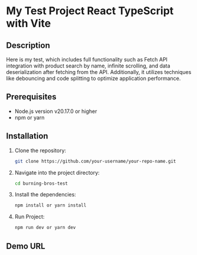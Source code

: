 # My Test Project React TypeScript with Vite

## Description

Here is my test, which includes full functionality such as Fetch API integration with product search by name, infinite scrolling, and data deserialization after fetching from the API. Additionally, it utilizes techniques like debouncing and code splitting to optimize application performance.

## Prerequisites

- Node.js version v20.17.0 or higher
- npm or yarn

## Installation

1. Clone the repository:

   ```bash
   git clone https://github.com/your-username/your-repo-name.git
2. Navigate into the project directory:
   ```bash
   cd burning-bros-test
   
4. Install the dependencies:
   ```bash
   npm install or yarn install
   
6. Run Project:
   ```bash
   npm run dev or yarn dev

## Demo URL
